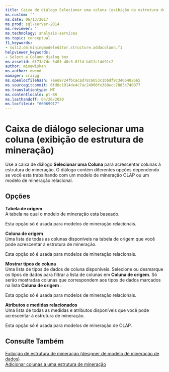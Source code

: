 ```yaml
---
title: Caixa de diálogo Selecionar uma coluna (exibição da estrutura de mineração) | Microsoft Docs
ms.custom: ''
ms.date: 06/13/2017
ms.prod: sql-server-2014
ms.reviewer: ''
ms.technology: analysis-services
ms.topic: conceptual
f1_keywords:
- sql12.dm.miningmodeleditor.structure.addacolumn.f1
helpviewer_keywords:
- Select a Column dialog box
ms.assetid: 6f73a7dc-5401-40c3-8f1d-b41fc1dd91c2
author: minewiskan
ms.author: owend
manager: craigg
ms.openlocfilehash: 7ee69724fbcacad78c6053c1bbdf9c3465482665
ms.sourcegitcommit: 6fd8c1914de4c7ac24900fe388ecc7883c740077
ms.translationtype: MT
ms.contentlocale: pt-BR
ms.lasthandoff: 04/26/2020
ms.locfileid: "66069917"
---
```

# <a name="select-a-column-dialog-box-mining-structure-view"></a>Caixa de diálogo selecionar uma coluna (exibição de estrutura de mineração)
  Use a caixa de diálogo **Selecionar uma Coluna** para acrescentar colunas à estrutura de mineração. O diálogo contém diferentes opções dependendo se você esta trabalhando com um modelo de mineração OLAP ou um modelo de mineração relacional.  
  
## <a name="options"></a>Opções  
 **Tabela de origem**  
 A tabela na qual o modelo de mineração esta baseado.  
  
 Esta opção só é usada para modelos de mineração relacionais.  
  
 **Coluna de origem**  
 Uma lista de todas as colunas disponíveis na tabela de origem que você pode acrescentar à estrutura de mineração.  
  
 Esta opção só é usada para modelos de mineração relacionais.  
  
 **Mostrar tipos de coluna**  
 Uma lista de tipos de dados de coluna disponíveis. Selecione ou desmarque os tipos de dados para filtrar a lista de colunas em **Coluna de origem**. Só serão mostradas colunas que correspondem aos tipos de dados marcados na lista **Coluna de origem** .  
  
 Esta opção só é usada para modelos de mineração relacionais.  
  
 **Atributos e medidas relacionados**  
 Uma lista de todas as medidas e atributos disponíveis que você pode acrescentar à estrutura de mineração.  
  
 Esta opção só é usada para modelos de mineração de OLAP.  
  
## <a name="see-also"></a>Consulte Também  
 [Exibição de estrutura de mineração &#40;designer de modelo de mineração de dados&#41;](mining-structure-view-data-mining-model-designer.md)   
 [Adicionar colunas a uma estrutura de mineração](data-mining/add-columns-to-a-mining-structure.md)  
  
  
